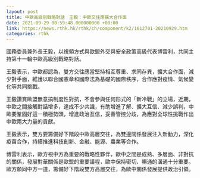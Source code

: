 ```yaml
---
layout: post
title: 中歐高級別戰略對話　王毅：中歐交往應擴大合作面
date: 2021-09-29 00:59:48.000000000 +08:00
link: https://news.rthk.hk/rthk/ch/component/k2/1612701-20210929.htm
categories: rthk
---
```


國務委員兼外長王毅，以視頻方式與歐盟外交與安全政策高級代表博雷利，共同主持第十一輪中歐高級別戰略對話。

王毅表示，中歐都認為，雙方交往應當堅持相互尊重、求同存異，擴大合作面，減少對手面，維護以聯合國憲章和國際法為基礎的國際秩序，合作應對疫情、氣候變化等共同挑戰。

王毅讚賞歐盟無意搞制度性對抗，不會參與任何形式的「新冷戰」的立場，近期，中歐之間接觸對話增多，達成不少共識，有助增進了解、擴大互信、減少誤判，中歐要鞏固好這一積極勢頭，增進政治互信，妥善管控分歧，為應對全球性挑戰作出中歐兩大力量的貢獻。

王毅表示，雙方要籌備好下階段中歐高層交往，為雙邊關係發展注入新動力，深化疫苗合作，持續推進科技創新、金融、能源、農業等合作。

博雷利表示，歐方視中方為重要的戰略性夥伴，歐中之間是成熟、多層面、非對抗的關係，發展對華關係是歐盟的重要議程，歐中保持密切、暢通的溝通十分重要。歐方願同中方一道，籌備好下階段雙方高層交往，為歐中關係發展提供政治引領。
